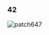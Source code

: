 ### 42

![patch647](https://github.com/vielhuber/vielhuber/assets/3183737/51a4f6ac-fb16-4f7c-965b-7f9952c1f579)
